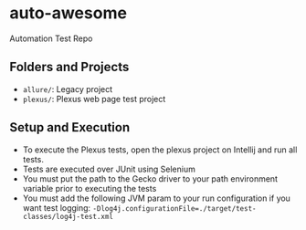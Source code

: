 # auto-awesome
Automation Test Repo

## Folders and Projects
- `allure/`: Legacy project
- `plexus/`: Plexus web page test project

## Setup and Execution
- To execute the Plexus tests, open the plexus project on Intellij and run all tests.
- Tests are executed over JUnit using Selenium
- You must put the path to the Gecko driver to your path environment variable prior to executing the tests
- You must add the following JVM param to your run configuration if you want test logging: `-Dlog4j.configurationFile=./target/test-classes/log4j-test.xml`
